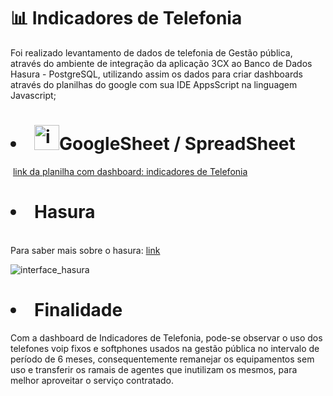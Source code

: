 <h1>📊 Indicadores de Telefonia </h1>
Foi realizado levantamento de dados de telefonia de Gestão pública, através do ambiente de integração da aplicação 3CX ao Banco de Dados Hasura - PostgreSQL, utilizando assim os dados para criar dashboards através do planilhas do google com sua IDE AppsScript na linguagem Javascript;

<h1><li><img src="https://cdn-icons-png.flaticon.com/512/2875/2875413.png" alt="imagem_de_planilha_icone" height="40px" width="40px">GoogleSheet / SpreadSheet</li></h1>
&nbsp;<a href="https://docs.google.com/spreadsheets/d/1WuGy5nhgNXaWVRn3ffYWl8Ksj-6BoGSRr5hiluzyzs8/edit?usp=sharing" target="blank">link da planilha com dashboard: indicadores de Telefonia</a><br>

<h1><li>Hasura</li></h1>
<br>Para saber mais sobre o hasura: <a href="https://blog.back4app.com/pt/hasura-vs-firebase/" target="_blank">link</a><br>

![interface_hasura](https://user-images.githubusercontent.com/99855235/206006181-31dad4a0-1649-403b-a9d0-67f528a2bd8b.png)

<h1><li>Finalidade</li></h1>
Com a dashboard de Indicadores de Telefonia, pode-se observar o uso dos telefones voip fixos e softphones usados na gestão pública no intervalo de período de 6 meses, consequentemente remanejar os equipamentos sem uso e transferir os ramais de agentes que inutilizam os mesmos, para melhor aproveitar o serviço contratado.
